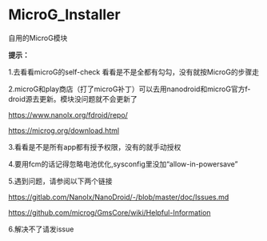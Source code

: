 # MicroG_Installer
自用的MicroG模块

**提示：**

1.去看看microG的self-check 看看是不是全都有勾勾，没有就按MicroG的步骤走

2.microG和play商店（打了microG补丁）可以去用nanodroid和microG官方f-droid源去更新。模块没问题就不会更新了

https://www.nanolx.org/fdroid/repo/

https://microg.org/download.html

3.看看是不是所有app都有授予权限，没有的就手动授权

4.要用fcm的话记得忽略电池优化,sysconfig里没加“allow-in-powersave”

5.遇到问题，请参阅以下两个链接

https://gitlab.com/Nanolx/NanoDroid/-/blob/master/doc/Issues.md

https://github.com/microg/GmsCore/wiki/Helpful-Information

6.解决不了请发issue

